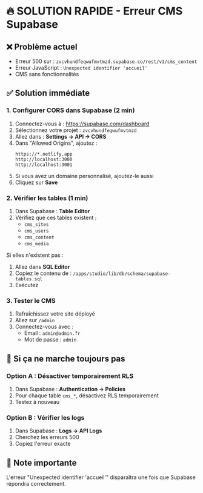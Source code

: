 # 🔥 SOLUTION RAPIDE - Erreur CMS Supabase

## ❌ Problème actuel
- Erreur 500 sur : `zvcvhundfeqwufmvtmzd.supabase.co/rest/v1/cms_content`
- Erreur JavaScript : `Unexpected identifier 'accueil'`
- CMS sans fonctionnalités

## ✅ Solution immédiate

### 1. Configurer CORS dans Supabase (2 min)

1. Connectez-vous à : https://supabase.com/dashboard
2. Sélectionnez votre projet : `zvcvhundfeqwufmvtmzd`
3. Allez dans : **Settings → API → CORS**
4. Dans "Allowed Origins", ajoutez :
   ```
   https://*.netlify.app
   http://localhost:3000
   http://localhost:3001
   ```
5. Si vous avez un domaine personnalisé, ajoutez-le aussi
6. Cliquez sur **Save**

### 2. Vérifier les tables (1 min)

1. Dans Supabase : **Table Editor**
2. Vérifiez que ces tables existent :
   - `cms_sites`
   - `cms_users`
   - `cms_content`
   - `cms_media`

Si elles n'existent pas :
1. Allez dans **SQL Editor**
2. Copiez le contenu de : `/apps/studio/lib/db/schema/supabase-tables.sql`
3. Exécutez

### 3. Tester le CMS

1. Rafraîchissez votre site déployé
2. Allez sur `/admin`
3. Connectez-vous avec :
   - Email : `admin@admin.fr`
   - Mot de passe : `admin`

## 🎯 Si ça ne marche toujours pas

### Option A : Désactiver temporairement RLS
1. Dans Supabase : **Authentication → Policies**
2. Pour chaque table `cms_*`, désactivez RLS temporairement
3. Testez à nouveau

### Option B : Vérifier les logs
1. Dans Supabase : **Logs → API Logs**
2. Cherchez les erreurs 500
3. Copiez l'erreur exacte

## 📝 Note importante
L'erreur "Unexpected identifier 'accueil'" disparaîtra une fois que Supabase répondra correctement.